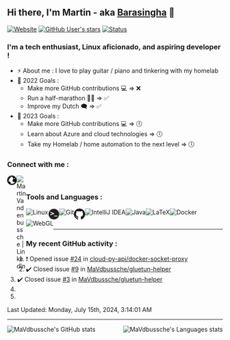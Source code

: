 <!--
**MaVdbussche/MaVdbussche** is a ✨ _special_ ✨ repository because its `README.md` (this file) appears on your GitHub profile.
-->

## Hi there, I'm Martin - aka [Barasingha][website] :deer:

[![Website](https://img.shields.io/website?down_color=critical&down_message=Offline&label=My%20Website&style=for-the-badge&up_color=success&up_message=Online&url=https%3A%2F%2Fbarassolutions.com)][website]
[![GitHub User's stars](https://img.shields.io/github/stars/MaVdbussche?affiliations=OWNER&color=yellow&label=Github%20Stars&style=for-the-badge)][github]
[![Status](https://img.shields.io/badge/Status-Homeworking-success?style=for-the-badge)]()

### I'm a tech enthusiast, Linux aficionado, and aspiring developer !

- ⚡ About me : I love to play guitar / piano and tinkering with my homelab
- 🎯 2022 Goals :
  - Make more GitHub contributions 💻 => ❌
  - Run a half-marathon 🏃‍♂ => ✅
  - Improve my Dutch 🗨 => ✅
- 🎯 2023 Goals :
    - Make more GitHub contributions 💻 => 🕔
    - Learn about Azure and cloud technologies => 🕔
    - Take my Homelab / home automation to the next level => 🕔

### Connect with me :

[<img align="left" alt="barassolutions.com" width="22px" src="https://raw.githubusercontent.com/iconic/open-iconic/master/svg/globe.svg" />][website]

[<img align="left" alt="Martin Vandenbussche | LinkedIn" width="22px" src="https://cdn.jsdelivr.net/npm/simple-icons@v3/icons/linkedin.svg" />][linkedin]

<br />

### Tools and Languages :

[<img align="left" alt="Linux" height="26px" src="https://upload.wikimedia.org/wikipedia/commons/thumb/3/35/Tux.svg/1200px-Tux.svg.png" />][Linux]
[<img align="left" alt="Terminal" height="26px" src="https://raw.githubusercontent.com/github/explore/80688e429a7d4ef2fca1e82350fe8e3517d3494d/topics/terminal/terminal.png" />][shell]
[<img align="left" alt="Git" height="26px" src="https://upload.wikimedia.org/wikipedia/commons/thumb/3/3f/Git_icon.svg/1200px-Git_icon.svg.png" />][git]
[<img align="left" alt="GitHub" height="26px" src="https://raw.githubusercontent.com/github/explore/78df643247d429f6cc873026c0622819ad797942/topics/github/github.png" />][github]
[<img align="left" alt="IntelliJ IDEA" height="26px" src="https://upload.wikimedia.org/wikipedia/commons/thumb/9/9c/IntelliJ_IDEA_Icon.svg/2048px-IntelliJ_IDEA_Icon.svg.png" />][intellij]
[<img align="left" alt="Java" height="26px" src="https://upload.wikimedia.org/wikipedia/fr/thumb/2/2e/Java_Logo.svg/129px-Java_Logo.svg.png" />][Java]
[<img align="left" alt="LaTeX" height="26px" src="https://upload.wikimedia.org/wikipedia/commons/2/25/LaTeX_logo.png" />][LaTeX]
[<img align="left" alt="Docker" height="26px" src="https://www.docker.com/wp-content/uploads/2022/03/horizontal-logo-monochromatic-white.png" />][Docker]
[<img align="left" alt="WebGL" height="26px" src="https://upload.wikimedia.org/wikipedia/commons/thumb/2/25/WebGL_Logo.svg/2560px-WebGL_Logo.svg.png" />][WebGL]

<br />
<br />

---

### My recent GitHub activity :

<!--RECENT_ACTIVITY:start-->
1. ❗️ Opened issue [#24](https://github.com/cloud-py-api/docker-socket-proxy/issues/24) in [cloud-py-api/docker-socket-proxy](https://github.com/cloud-py-api/docker-socket-proxy)
2. ✔️ Closed issue [#9](https://github.com/MaVdbussche/gluetun-helper/issues/9) in [MaVdbussche/gluetun-helper](https://github.com/MaVdbussche/gluetun-helper)
3. ✔️ Closed issue [#3](https://github.com/MaVdbussche/gluetun-helper/issues/3) in [MaVdbussche/gluetun-helper](https://github.com/MaVdbussche/gluetun-helper)
4. 
5. 
<!--RECENT_ACTIVITY:end-->

<!--RECENT_ACTIVITY:last_update-->
Last Updated: Monday, July 15th, 2024, 3:14:01 AM
<!--RECENT_ACTIVITY:last_update_end-->

---

<a href="https://github.com/anuraghazra/github-readme-stats">
  <img align="left" alt="MaVdbussche's GitHub stats" src="https://github-readme-stats.vercel.app/api?username=MaVdbussche&hide=contribs&count_private=true&show_icons=true" />
</a>
<a href="https://github.com/anuraghazra/github-readme-stats">
  <img align="right" alt="MaVdbussche's Languages stats" src="https://github-readme-stats.vercel.app/api/top-langs/?username=MaVdbussche" />
</a>

[website]: https://barassolutions.com
[twitter]: https://twitter.com/Barasingha_
[linkedin]: https://www.linkedin.com/in/martin-vandenbussche/
[intellij]: https://www.jetbrains.com/idea/
[Linux]: https://en.wikipedia.org/wiki/Linux
[Java]: https://openjdk.java.net/
[LaTeX]: https://www.latex-project.org/
[Docker]: https://www.docker.com/
[WebGL]: https://www.khronos.org/webgl/
[git]: https://git-scm.com/
[github]: https://github.com/MaVdbussche
[shell]: https://en.wikipedia.org/wiki/Unix_shell
